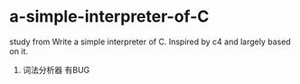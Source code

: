 # a-simple-interpreter-of-C
study from Write a simple interpreter of C. Inspired by c4 and largely based on it.


1. 词法分析器
有BUG
